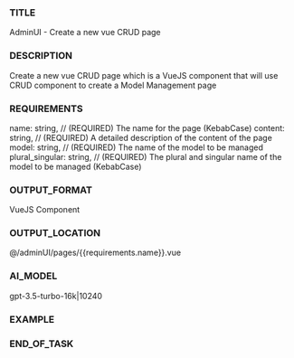 ### TITLE
AdminUI - Create a new vue CRUD page
### DESCRIPTION
Create a new vue CRUD page which is a VueJS component that will use CRUD component to create a Model Management page
### REQUIREMENTS
name: string, // (REQUIRED) The name for the page (KebabCase)
content: string, // (REQUIRED) A detailed description of the content of the page
model: string, // (REQUIRED) The name of the model to be managed
plural_singular: string, // (REQUIRED) The plural and singular name of the model to be managed (KebabCase)
### OUTPUT_FORMAT
VueJS Component
### OUTPUT_LOCATION
@/adminUI/pages/{{requirements.name}}.vue
### AI_MODEL
gpt-3.5-turbo-16k|10240
### EXAMPLE
<template>
	<div class="project-crud-page-class">
		<CLoader cpn="Breadcrumb" title="Projects" :items="breadcrumb" class="mb-7 mt-3">
			<template v-slot:homeIcon>
				<img src="/images/store.png" style="width: 17px;margin-bottom: -1px;" />
			</template>
      <template v-slot:titleIcon>
          <!-- Material Design Icon (MDI) That have a similar meaning to the page -->
					<v-icon
					color="#8f8f8f" 
					size="50"
					style="margin-right: 10px; margin-top: -30px; top: 10px; position: relative">mdi-folder-star-multiple-outline</v-icon>
			</template>
		</CLoader>
		<CLoader
      cpn="Crud"
			ref="crud"
			shaped
			dialogType="dialog"
      addSheetWidth="500"
      editSheetWidth="500"
			noTitle
			:loading="loading"
			singleName="project"
			pluralName="projects"
			:structure="structure"
			:items="projects"
			browseCustomView
			@browseViewClick="viewProject"
			browseRowClickable
			emptyOnNewItem
			:additionalHeaderSize="300"
			@insertRequest="insertRequest"
			@updateRequest="updateRequest"
			@deleteRequest="deleteRequest"
			searchable
		>
      <!-- Your custom CRUD content here -->

			<template v-slot:browse.item.icon="{ item }"> <!-- This is only for image attributes -->
				<img :src="item.icon ? item.icon.path : '/images/placeholder.png'" class="project-thumbnail" />
			</template>
		</CLoader>
		
	</div>
</template>

<script>

export default {
	data(){
		return {
			loading: false,
			projects: [],
		};
	},
	computed: {
		breadcrumb(){
			return [
				{
					text: "Projects",
					to: "/projects",
					disabled: false,
				},
			];
		},
		structure(){
			return [
				{ // Required
					text: "Id",
					value: "id",
					type: "hidden",
				},

        // Model attributes here
        {
					text: "Title",
					value: "title",
					type: "text"
				},
				{
					text: "Description",
					value: "description",
					type: "textarea",
					hideBrowse: true,
				},
				{
					text: "Icon",
					value: "icon",
					type: "image",
					hideBrowse: false,
				},

				{ // Required
					text: this.$t('common.actions'),
					value: "actions",
					type: "actions",
				},
			];
		},
	},
	mounted(){
		this.loadProjects();
	},
	methods: { // Keep the methods as they are just replace "Project" with the name of the model, or add more methods if needed
		loadProjects(){
			this.loading = true;
			this.$dataCaller("get", "/api/pr/projects").then((data) => { // `/api/pr/` is the prefix for all the API routes
				this.projects = data;
				this.loading = false;
			});
		},
		viewProject(item){
			this.$refs.crud.cp.browse.openUpdatePanel(item);
		},
		insertRequest(data){
			this.$dataCaller("post", "/api/pr/projects", data).then((_) => {
				this.loading = false;
				this.loadProjects();
			});
		},
		updateRequest(data){
			this.$dataCaller("put", "/api/pr/projects/"+data.id, data).then((_) => {
				this.loading = false;
				this.loadProjects();
			});
		},
		deleteRequest(data){
			this.$dataCaller("delete", "/api/pr/projects/"+data.id).then((_) => {
				this.loading = false;
				this.loadProjects();
			});
		},
	},
}
</script>

<style>
  /* Your CSS here */
.project-crud-page-class .project-thumbnail{
	width: 100px;
	height: 70px;
	border: 1px solid #c1c1c1;
	border-radius: 4px;
	object-fit: cover;
	background-color: white;
	padding: 1px;
	margin-top: 5px;
}
</style>
### END_OF_TASK